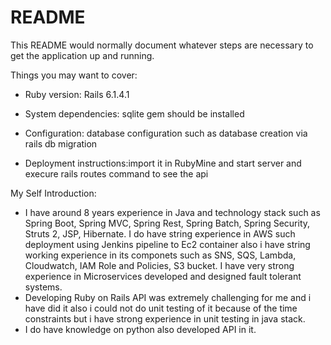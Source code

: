 # README

This README would normally document whatever steps are necessary to get the
application up and running.

Things you may want to cover:

* Ruby version: Rails 6.1.4.1


* System dependencies: sqlite gem should be installed

* Configuration: database configuration such as database creation via rails db migration

* Deployment instructions:import it in RubyMine and start server and execure rails routes command to see the api

My Self Introduction:
* I have around 8 years experience in Java and technology stack such as Spring Boot, Spring MVC, Spring Rest, Spring Batch, Spring Security, Struts 2, JSP, Hibernate. I do have string experience in AWS such deployment using Jenkins pipeline to Ec2 container also i have string working experience in its componets such as SNS, SQS, Lambda, Cloudwatch, IAM Role and Policies, S3 bucket. I have very strong experience in Microservices developed and designed fault tolerant systems.
* Developing Ruby on Rails API was extremely challenging for me and i have did it also i could not do unit testing of it because of the time constraints but i have strong experience in unit testing in java stack.
* I do have knowledge on python also developed API in it.
